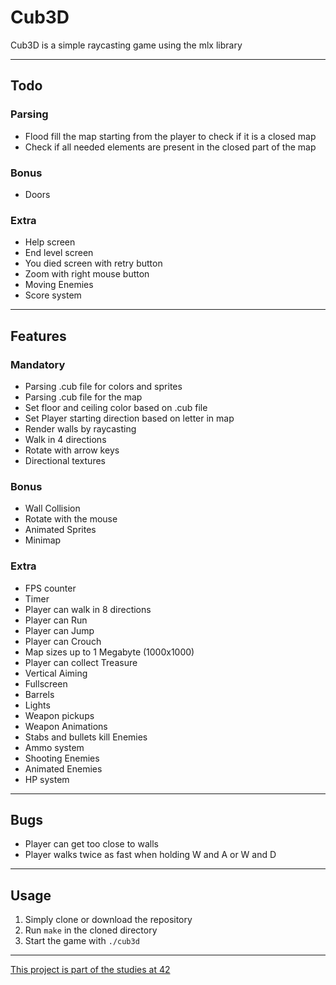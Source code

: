 # Cub3D
Cub3D is a simple raycasting game using the mlx library

---
## Todo
### Parsing
- Flood fill the map starting from the player to check if it is a closed map
- Check if all needed elements are present in the closed part of the map
### Bonus
- Doors
### Extra
- Help screen
- End level screen
- You died screen with retry button
- Zoom with right mouse button
- Moving Enemies
- Score system

---
## Features
### Mandatory
- Parsing .cub file for colors and sprites
- Parsing .cub file for the map
- Set floor and ceiling color based on .cub file
- Set Player starting direction based on letter in map
- Render walls by raycasting
- Walk in 4 directions
- Rotate with arrow keys
- Directional textures
### Bonus
- Wall Collision
- Rotate with the mouse
- Animated Sprites
- Minimap
### Extra
- FPS counter
- Timer
- Player can walk in 8 directions
- Player can Run
- Player can Jump
- Player can Crouch
- Map sizes up to 1 Megabyte (1000x1000)
- Player can collect Treasure
- Vertical Aiming
- Fullscreen
- Barrels
- Lights
- Weapon pickups
- Weapon Animations
- Stabs and bullets kill Enemies
- Ammo system
- Shooting Enemies
- Animated Enemies
- HP system

---
## Bugs
- Player can get too close to walls
- Player walks twice as fast when holding W and A or W and D

---
## Usage
1. Simply clone or download the repository
2. Run `make` in the cloned directory
3. Start the game with `./cub3d`

---
[This project is part of the studies at 42](https://42.fr/en/homepage/)
